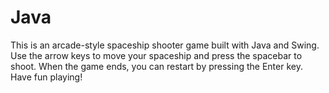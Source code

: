 # Java

This is an arcade-style spaceship shooter game built with Java and Swing. Use the arrow keys to move your spaceship and press the spacebar to shoot. When the game ends, you can restart by pressing the Enter key. Have fun playing!
